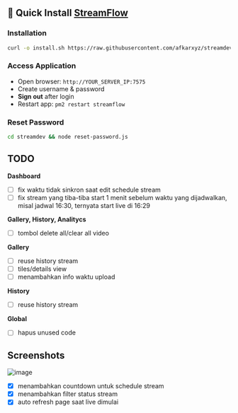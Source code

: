 ## 🚀 Quick Install [StreamFlow](https://github.com/bangtutorial/streamflow)

### Installation
```bash
curl -o install.sh https://raw.githubusercontent.com/afkarxyz/streamdev/main/install.sh && chmod +x install.sh && ./install.sh
```

### Access Application
- Open browser: `http://YOUR_SERVER_IP:7575`
- Create username & password
- **Sign out** after login
- Restart app: `pm2 restart streamflow`

### Reset Password
```bash
cd streamdev && node reset-password.js
```
## TODO

**Dashboard**
- [ ] fix waktu tidak sinkron saat edit schedule stream
- [ ] fix stream yang tiba-tiba start 1 menit sebelum waktu yang dijadwalkan, misal jadwal 16:30, ternyata start live di 16:29

**Gallery, History, Analitycs**
- [ ] tombol delete all/clear all video

**Gallery**
- [ ] reuse history stream
- [ ] tiles/details view
- [ ] menambahkan info waktu upload

**History**
- [ ] reuse history stream

**Global**
- [ ] hapus unused code

## Screenshots

![image](https://github.com/user-attachments/assets/65d9219b-891f-4825-8076-75da554ed653)

- [x] menambahkan countdown untuk schedule stream
- [x] menambahkan filter status stream
- [x] auto refresh page saat live dimulai
